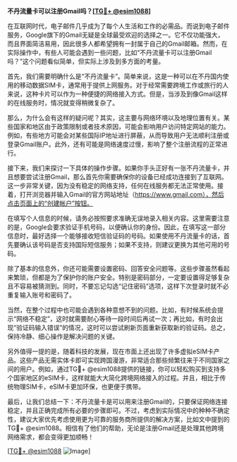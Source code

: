 **不丹流量卡可以注册Gmail吗？[[TG💪+ @esim1088](https://t.me/s/esim1088)]**

在互联网时代，电子邮件几乎成为了每个人生活和工作的必需品。而说到电子邮件服务，Google旗下的Gmail无疑是全球最受欢迎的选择之一。它不仅功能强大，而且界面简洁易用，因此很多人都希望拥有一封属于自己的Gmail邮箱。然而，在实际操作中，有些人可能会遇到一些问题，比如“不丹流量卡可以注册Gmail吗？”这个问题看似简单，但实际上涉及到多方面的考量。

首先，我们需要明确什么是“不丹流量卡”。简单来说，这是一种可以在不丹国内使用的移动数据SIM卡，通常用于提供上网服务。对于经常需要跨境工作或旅行的人来说，这种卡片可以作为一种便捷的网络接入方式。但是，当涉及到像Gmail这样的在线服务时，情况就变得稍微复杂了。

那么，为什么会有这样的疑问呢？其实，这主要与网络环境以及地理位置有关。某些国家和地区由于政策限制或者技术原因，可能会影响用户访问特定网站的能力。例如，有些地方可能会对某些国际IP地址进行屏蔽，从而导致用户无法顺利注册或登录Gmail账户。此外，还有可能是网络速度过慢，影响了整个注册流程的正常进行。

接下来，我们来探讨一下具体的操作步骤。如果你手头正好有一张不丹流量卡，并且想要尝试注册Gmail，那么首先你需要确保你的设备已经成功连接到了互联网。这一步非常关键，因为没有稳定的网络支持，任何在线服务都无法正常使用。接着，打开浏览器并输入Gmail的官方网站地址（https://www.gmail.com），然后点击页面上的“创建帐户”按钮。

在填写个人信息的时候，请务必按照要求准确无误地录入相关内容。这里需要注意的是，Google会要求验证手机号码，以便确认你的身份。因此，在填写这一部分信息时，最好选择一个能够接收短信验证码的号码。如果使用不丹流量卡的话，首先要确认该号码是否支持国际短信服务；如果不支持，则建议更换为其他可用的号码。

除了基本的信息外，你还可能需要设置密码、回答安全问题等。这些步骤虽然看起来繁琐，但都是为了保护你的账户安全。特别是密码部分，一定要设置得足够复杂且不容易被猜测到。同时，不要忘记勾选“记住密码”选项，这样下次登录时就不必重复输入账号和密码了。

当然，在整个过程中也可能会遇到各种意想不到的问题。比如，有时候系统会提示“网络不稳定”，这时就需要耐心等待一段时间后再试一次；再比如，有时会出现“验证码输入错误”的情况，这时可以尝试刷新页面重新获取新的验证码。总之，保持冷静、细心操作是解决问题的关键。

另外值得一提的是，随着科技的发展，现在市面上还出现了许多虚拟eSIM卡产品。这些产品无需实体卡即可实现跨国漫游，非常适合那些频繁往来于不同国家之间的用户。例如，通过TG💪+ @esim1088提供的链接，你可以轻松购买到支持多个国家地区的eSIM卡，这样就能大大简化跨境网络接入的过程。并且，相比于传统物理SIM卡，eSIM卡更加环保，也更便于携带。

最后，让我们总结一下：不丹流量卡是可以用来注册Gmail的，只要保证网络连接稳定，并且正确完成所有必要的步骤即可。不过，考虑到实际情况中的种种不确定性，建议大家优先考虑使用更为可靠的服务商所提供的解决方案，比如文中提到的TG💪+ @esim1088。相信有了他们的帮助，无论是注册Gmail还是处理其他跨境网络需求，都会变得更加顺畅！

[[TG💪+ @esim1088](https://t.me/s/esim1088) ![Image](https://i.postimg.cc/4NQfJmqS/Snipaste-2025-05-13-00-14-12.png)]